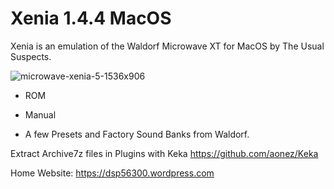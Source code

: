 # Xenia 1.4.4 MacOS

Xenia is an emulation of the Waldorf Microwave XT for MacOS by The Usual Suspects.

![microwave-xenia-5-1536x906](https://github.com/user-attachments/assets/80eb4509-da18-40f5-8560-04b803f0bc7a)

- ROM

- Manual

- A few Presets and Factory Sound Banks from Waldorf.

Extract Archive7z files in Plugins with Keka https://github.com/aonez/Keka

Home Website: https://dsp56300.wordpress.com
